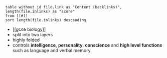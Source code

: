 
```dataview
table without id file.link as "Content (backlinks)", length(file.inlinks) as "score"
from [[#]]
sort length(file.inlinks) descending
```

- [[gcse biology]]
- split into two layers
- highly folded
- controls **intelligence**, **personality**, **conscience** and **high level functions** such as language and verbal memory.
